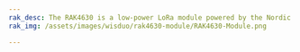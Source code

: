 ```yaml
---
rak_desc: The RAK4630 is a low-power LoRa module powered by the Nordic nRF52840 MCU, offering support for Bluetooth 5.0 (Bluetooth Low Energy) and the latest SX1262 LoRa transceiver from Semtech. Its firmware is built on RUI3.
rak_img: /assets/images/wisduo/rak4630-module/RAK4630-Module.png

---
```


<rk-redirect to="/Product-Categories/WisDuo/RAK4630-Module/Overview/" />